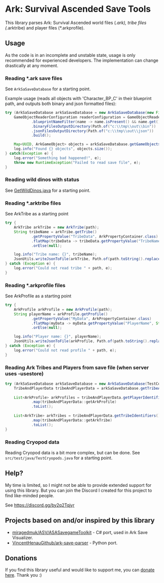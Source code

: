 # Ark: Survival Ascended Save Tools

This library parses Ark: Survival Ascended world files (*.ark), tribe files (*.arktribe) and player files (*.arkprofile).

## Usage

As the code is in an incomplete and unstable state, usage is only recommended for experienced developers.
The implementation can change drastically at any moment.

### Reading *.ark save files

See `ArkSaSaveDatabase` for a starting point.

Example usage (reads all objects with 'Character_BP_C' in their blueprint path, and outputs both binary and json formatted files):

```java
try (ArkSaSaveDatabase arkSaSaveDatabase = new ArkSaSaveDatabase(new File("c:\\tmp\\TheIsland_WP.ark"))) {
    GameObjectReaderConfiguration readerConfiguration = GameObjectReaderConfiguration.builder()
            .blueprintNameFilter(name -> name.isPresent() && name.get().contains("Character_BP_C"))
            .binaryFilesOutputDirectory(Path.of("c:\\tmp\\out\\bin"))
            .jsonFilesOutputDirectory(Path.of("c:\\tmp\\out\\json"))
            .build();

    Map<UUID, ArkGameObject> objects = arkSaSaveDatabase.getGameObjects(readerConfiguration);
    log.info("Found {} objects", objects.size());
} catch(Exception e) {
    log.error("Something bad happened!", e);
    throw new RuntimeException("Failed to read save file", e);
}
```

### Reading wild dinos with status

See [GetWildDinos.java](examples/dinos/GetWildDinos.java) for a starting point.

### Reading *.arktribe files

See ArkTribe as a starting point

```java
try {
    ArkTribe arkTribe = new ArkTribe(path);
    String tribeName = arkTribe.getTribe()
            .getPropertyValue("TribeData", ArkPropertyContainer.class)
            .flatMap(tribeData -> tribeData.getPropertyValue("TribeName", String.class))
            .orElse(null);

    log.info("Tribe name: {}", tribeName);
    JsonUtils.writeJsonToFile(arkTribe, Path.of(path.toString().replace(".arktribe", ".json")));
} catch (Exception e) {
    log.error("Could not read tribe " + path, e);
}
```

### Reading *.arkprofile files

See ArkProfile as a starting point

```java
try {
    ArkProfile arkProfile = new ArkProfile(path);
    String playerName = arkProfile.getProfile()
            .getPropertyValue("MyData", ArkPropertyContainer.class)
            .flatMap(myData -> myData.getPropertyValue("PlayerName", String.class))
            .orElse(null);

    log.info("Player name: {}", playerName);
    JsonUtils.writeJsonToFile(arkProfile, Path.of(path.toString().replace(".arkprofile", ".json")));
} catch (Exception e) {
    log.error("Could not read profile " + path, e);
}
```

### Reading Ark Tribes and Players from save file (when server uses -usestore)

```java
try (ArkSaSaveDatabase arkSaSaveDatabase = new ArkSaSaveDatabase(TestConstants.TEST_SAVED_ARKS_FILE.toFile())) {
    TribeAndPlayerData tribeAndPlayerData = arkSaSaveDatabase.getTribeAndPlayerData();
    
    List<ArkProfile> arkProfiles = tribeAndPlayerData.getPlayerIdentifiers().stream()
            .map(tribeAndPlayerData::getArkProfile)
            .toList();
    
    List<ArkTribe> arkTribes = tribeAndPlayerData.getTribeIdentifiers().stream()
            .map(tribeAndPlayerData::getArkTribe)
            .toList();
}    

```

### Reading Cryopod data

Reading Cryopod data is a bit more complex, but can be done. See `src/test/java/TestCryopods.java` for a starting point.

## Help?

My time is limited, so I might not be able to provide extended support for using this library. But you
can join the Discord I created for this project to find like-minded people.

See https://discord.gg/by2q2Tqjyr

## Projects based on and/or inspired by this library

* [miragedmuk/ASV/ASASavegameToolkit](https://github.com/miragedmuk/ASV/tree/master/AsaSavegameToolkit) - C# port, used in Ark Save Visualizer.
* [VincentHenauGithub/ark-save-parser](https://github.com/VincentHenauGithub/ark-save-parser) - Python port.

## Donations

If you find this library useful and would like to support me, you can [donate here](https://www.paypal.com/donate/?business=RHMFDY3A7H3VU&no_recurring=0&item_name=Ark+Sa+Save+Tools). Thank you :)

